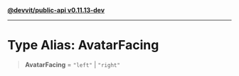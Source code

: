 [**@devvit/public-api v0.11.13-dev**](../../../../../../README.md)

---

# Type Alias: AvatarFacing

> **AvatarFacing** = `"left"` \| `"right"`

